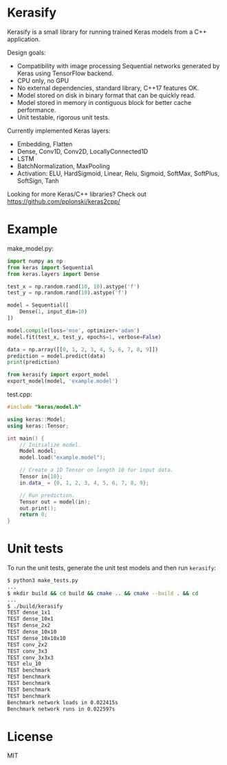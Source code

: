 # Kerasify

Kerasify is a small library for running trained Keras models from a C++ application. 

Design goals:

* Compatibility with image processing Sequential networks generated by Keras using TensorFlow backend.
* CPU only, no GPU
* No external dependencies, standard library, C++17 features OK.
* Model stored on disk in binary format that can be quickly read.
* Model stored in memory in contiguous block for better cache performance.
* Unit testable, rigorous unit tests.

Currently implemented Keras layers:

* Embedding, Flatten
* Dense, Conv1D, Conv2D, LocallyConnected1D
* LSTM
* BatchNormalization, MaxPooling
* Activation: ELU, HardSigmoid, Linear, Relu, Sigmoid, SoftMax, SoftPlus, SoftSign, Tanh

Looking for more Keras/C++ libraries? Check out https://github.com/pplonski/keras2cpp/

# Example

make_model.py:

```python
import numpy as np
from keras import Sequential
from keras.layers import Dense

test_x = np.random.rand(10, 10).astype('f')
test_y = np.random.rand(10).astype('f')

model = Sequential([
    Dense(1, input_dim=10)
])

model.compile(loss='mse', optimizer='adam')
model.fit(test_x, test_y, epochs=1, verbose=False)

data = np.array([[0, 1, 2, 3, 4, 5, 6, 7, 8, 9]])
prediction = model.predict(data)
print(prediction)

from kerasify import export_model
export_model(model, 'example.model')
```

test.cpp:

```c++
#include "keras/model.h"

using keras::Model;
using keras::Tensor;

int main() {
    // Initialize model.
    Model model;
    model.load("example.model");

    // Create a 1D Tensor on length 10 for input data.
    Tensor in{10};
    in.data_ = {0, 1, 2, 3, 4, 5, 6, 7, 8, 9};

    // Run prediction.
    Tensor out = model(in);
    out.print();
    return 0;
}
```

# Unit tests

To run the unit tests, generate the unit test models and then run `kerasify`:

```bash
$ python3 make_tests.py
...
$ mkdir build && cd build && cmake .. && cmake --build . && cd
...
$ ./build/kerasify
TEST dense_1x1
TEST dense_10x1
TEST dense_2x2
TEST dense_10x10
TEST dense_10x10x10
TEST conv_2x2
TEST conv_3x3
TEST conv_3x3x3
TEST elu_10
TEST benchmark
TEST benchmark
TEST benchmark
TEST benchmark
TEST benchmark
Benchmark network loads in 0.022415s
Benchmark network runs in 0.022597s
```

# License

MIT 
